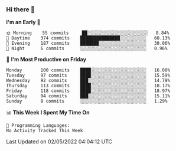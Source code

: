 ### Hi there 👋

<!--
**abhay-singh-au3/abhay-singh-au3** is a ✨ _special_ ✨ repository because its `README.md` (this file) appears on your GitHub profile.

Here are some ideas to get you started:

- 🔭 I’m currently working on ...
- 🌱 I’m currently learning ...
- 👯 I’m looking to collaborate on ...
- 🤔 I’m looking for help with ...
- 💬 Ask me about ...
- 📫 How to reach me: ...
- 😄 Pronouns: ...
- ⚡ Fun fact: ...
-->


<!--START_SECTION:waka-->
**I'm an Early 🐤** 

```text
🌞 Morning    55 commits     ██░░░░░░░░░░░░░░░░░░░░░░░   8.84% 
🌆 Daytime    374 commits    ███████████████░░░░░░░░░░   60.13% 
🌃 Evening    187 commits    ███████░░░░░░░░░░░░░░░░░░   30.06% 
🌙 Night      6 commits      ░░░░░░░░░░░░░░░░░░░░░░░░░   0.96%

```
📅 **I'm Most Productive on Friday** 

```text
Monday       100 commits    ████░░░░░░░░░░░░░░░░░░░░░   16.08% 
Tuesday      97 commits     ████░░░░░░░░░░░░░░░░░░░░░   15.59% 
Wednesday    92 commits     ███░░░░░░░░░░░░░░░░░░░░░░   14.79% 
Thursday     113 commits    ████░░░░░░░░░░░░░░░░░░░░░   18.17% 
Friday       118 commits    ████░░░░░░░░░░░░░░░░░░░░░   18.97% 
Saturday     94 commits     ███░░░░░░░░░░░░░░░░░░░░░░   15.11% 
Sunday       8 commits      ░░░░░░░░░░░░░░░░░░░░░░░░░   1.29%

```


📊 **This Week I Spent My Time On** 

```text
💬 Programming Languages: 
No Activity Tracked This Week

```


 Last Updated on 02/05/2022 04:04:12 UTC
<!--END_SECTION:waka-->

